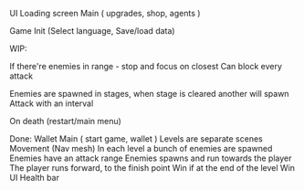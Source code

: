 ﻿
UI
Loading screen
Main (
upgrades,
shop,
agents
)

Game
Init (Select language, Save/load data)

WIP:



If there're enemies in range - stop and focus on closest
Can block every attack

Enemies are spawned in stages, when stage is cleared another will spawn
Attack with an interval

On death (restart/main menu)

Done:
Wallet
Main (
start game,
wallet
)
Levels are separate scenes
Movement (Nav mesh)
In each level a bunch of enemies are spawned
Enemies have an attack range
Enemies spawns and run towards the player
The player runs forward, to the finish point
Win if at the end of the level
Win UI
Health bar